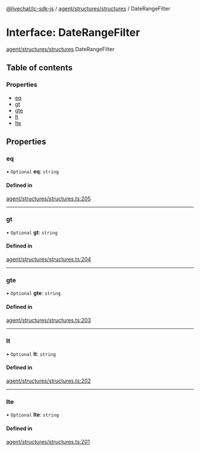 [@livechat/lc-sdk-js](../README.md) / [agent/structures/structures](../modules/agent_structures_structures.md) / DateRangeFilter

# Interface: DateRangeFilter

[agent/structures/structures](../modules/agent_structures_structures.md).DateRangeFilter

## Table of contents

### Properties

- [eq](agent_structures_structures.DateRangeFilter.md#eq)
- [gt](agent_structures_structures.DateRangeFilter.md#gt)
- [gte](agent_structures_structures.DateRangeFilter.md#gte)
- [lt](agent_structures_structures.DateRangeFilter.md#lt)
- [lte](agent_structures_structures.DateRangeFilter.md#lte)

## Properties

### eq

• `Optional` **eq**: `string`

#### Defined in

[agent/structures/structures.ts:205](https://github.com/livechat/lc-sdk-js/blob/10347df/src/agent/structures/structures.ts#L205)

___

### gt

• `Optional` **gt**: `string`

#### Defined in

[agent/structures/structures.ts:204](https://github.com/livechat/lc-sdk-js/blob/10347df/src/agent/structures/structures.ts#L204)

___

### gte

• `Optional` **gte**: `string`

#### Defined in

[agent/structures/structures.ts:203](https://github.com/livechat/lc-sdk-js/blob/10347df/src/agent/structures/structures.ts#L203)

___

### lt

• `Optional` **lt**: `string`

#### Defined in

[agent/structures/structures.ts:202](https://github.com/livechat/lc-sdk-js/blob/10347df/src/agent/structures/structures.ts#L202)

___

### lte

• `Optional` **lte**: `string`

#### Defined in

[agent/structures/structures.ts:201](https://github.com/livechat/lc-sdk-js/blob/10347df/src/agent/structures/structures.ts#L201)
